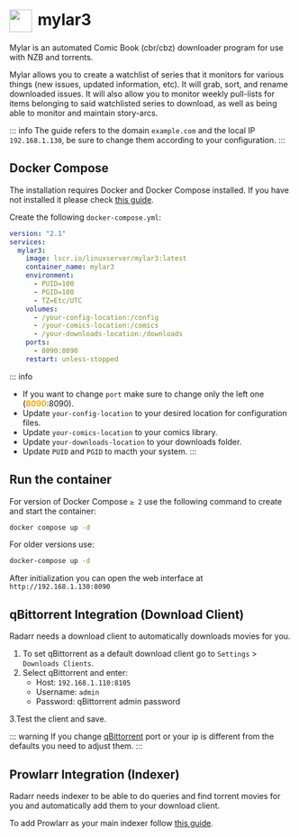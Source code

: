 # <img src="/mylar3-icon.png" width="40" height="40" style="display:inline-block; vertical-align: middle; margin-right: 10px">mylar3 <Badge type="tip" text="docker" style=" position: relative; float: right;" />


Mylar is an automated Comic Book (cbr/cbz) downloader program for use with NZB and torrents.

Mylar allows you to create a watchlist of series that it monitors for various things (new issues, updated information, etc). It will grab, sort, and rename downloaded issues. It will also allow you to monitor weekly pull-lists for items belonging to said watchlisted series to download, as well as being able to monitor and maintain story-arcs.

::: info
The guide refers to the domain <code>example.com</code> and the local IP <code>192.168.1.130</code>, be sure to change them according to your configuration.
:::

## Docker Compose
The installation requires Docker and Docker Compose installed. If you have not installed it please check [this guide](/docker/install.md).

Create the following <code>docker-compose.yml</code>:
```yml
version: "2.1"
services:
  mylar3:
    image: lscr.io/linuxserver/mylar3:latest
    container_name: mylar3
    environment:
      - PUID=100
      - PGID=100
      - TZ=Etc/UTC
    volumes:
      - /your-config-location:/config
      - /your-comics-location:/comics
      - /your-downloads-location:/downloads
    ports:
      - 8090:8090
    restart: unless-stopped
```

::: info
* If you want to change <code>port</code> make sure to change only the left one (<span style="color:orange"><strong>8090</strong></span>:8090).
* Update <code>your-config-location</code> to your desired location for configuration files.
* Update <code>your-comics-location</code> to your comics library.
* Update <code>your-downloads-location</code> to your downloads folder.
* Update <code>PUID</code> and <code>PGID</code> to macth your system.
:::

## Run the container
For version of Docker Compose <code>≥ 2</code> use the following command to create and start the container:
```bash
docker compose up -d
```
For older versions use:
```bash
docker-compose up -d
```

After initialization you can open the web interface at <code>ht<span>tp://</span>192.168.1.130:8090</code>

## qBittorrent Integration (Download Client)
Radarr needs a download client to automatically downloads movies for you.

1. To set qBittorrent as a default download client go to <code>Settings</code> > <code>Downloads Clients</code>. 
2. Select qBittorrent and enter:
    * Host: <code>192.168.1.110:8105</code>
    * Username: <code>admin</code>
    * Password: qBittorrent admin password

3.Test the client and save.

::: warning
If you change [qBittorrent](/media-files/services/qbittorrent#docker-compose) port or your ip is different from the defaults you need to adjust them.
:::

## Prowlarr Integration (Indexer)
Radarr needs indexer to be able to do queries and find torrent movies for you and automatically add them to your download client.

To add Prowlarr as your main indexer follow [this guide](/media-files/services/prowlarr#radarr-and-sonarr-integration).